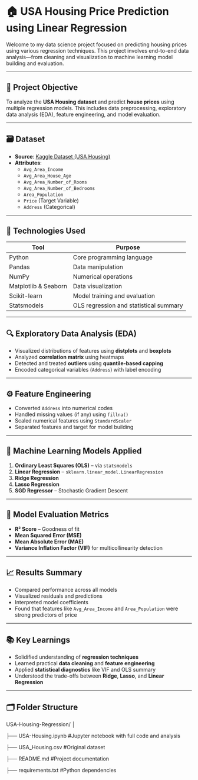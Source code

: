 # 🏠 USA Housing Price Prediction using Linear Regression

Welcome to my data science project focused on predicting housing prices using various regression techniques. This project involves end-to-end data analysis—from cleaning and visualization to machine learning model building and evaluation.

---

## 📌 Project Objective

To analyze the **USA Housing dataset** and predict **house prices** using multiple regression models. This includes data preprocessing, exploratory data analysis (EDA), feature engineering, and model evaluation.

---

## 🗃️ Dataset

- **Source**: [Kaggle Dataset (USA Housing)](https://www.kaggle.com/datasets)
- **Attributes**:
  - `Avg_Area_Income`
  - `Avg_Area_House_Age`
  - `Avg_Area_Number_of_Rooms`
  - `Avg_Area_Number_of_Bedrooms`
  - `Area_Population`
  - `Price` (Target Variable)
  - `Address` (Categorical)

---

## 🧰 Technologies Used

| Tool | Purpose |
|------|---------|
| Python | Core programming language |
| Pandas | Data manipulation |
| NumPy | Numerical operations |
| Matplotlib & Seaborn | Data visualization |
| Scikit-learn | Model training and evaluation |
| Statsmodels | OLS regression and statistical summary |

---

## 🔍 Exploratory Data Analysis (EDA)

- Visualized distributions of features using **distplots** and **boxplots**
- Analyzed **correlation matrix** using heatmaps
- Detected and treated **outliers** using **quantile-based capping**
- Encoded categorical variables (`Address`) with label encoding

---

## ⚙️ Feature Engineering

- Converted `Address` into numerical codes
- Handled missing values (if any) using `fillna()`
- Scaled numerical features using `StandardScaler`
- Separated features and target for model building

---

## 🤖 Machine Learning Models Applied

1. **Ordinary Least Squares (OLS)** – via `statsmodels`
2. **Linear Regression** – `sklearn.linear_model.LinearRegression`
3. **Ridge Regression**
4. **Lasso Regression**
5. **SGD Regressor** – Stochastic Gradient Descent

---

## 🧪 Model Evaluation Metrics

- **R² Score** – Goodness of fit
- **Mean Squared Error (MSE)**
- **Mean Absolute Error (MAE)**
- **Variance Inflation Factor (VIF)** for multicollinearity detection

---

## 📈 Results Summary

- Compared performance across all models
- Visualized residuals and predictions
- Interpreted model coefficients
- Found that features like `Avg_Area_Income` and `Area_Population` were strong predictors of price

---

## 📚 Key Learnings

- Solidified understanding of **regression techniques**
- Learned practical **data cleaning** and **feature engineering**
- Applied **statistical diagnostics** like VIF and OLS summary
- Understood the trade-offs between **Ridge**, **Lasso**, and **Linear Regression**

---

## 🗂️ Folder Structure
USA-Housing-Regression/
│

├── USA-Housing.ipynb #Jupyter notebook with full code and analysis

├── USA_Housing.csv          #Original dataset

├── README.md                #Project documentation

├── requirements.txt         #Python dependencies
